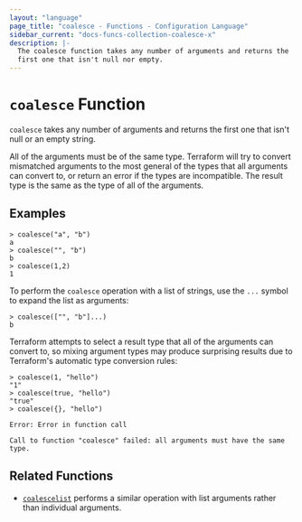```yaml
---
layout: "language"
page_title: "coalesce - Functions - Configuration Language"
sidebar_current: "docs-funcs-collection-coalesce-x"
description: |-
  The coalesce function takes any number of arguments and returns the
  first one that isn't null nor empty.
---
```


# `coalesce` Function

`coalesce` takes any number of arguments and returns the first one
that isn't null or an empty string.

All of the arguments must be of the same type. Terraform will try to
convert mismatched arguments to the most general of the types that all
arguments can convert to, or return an error if the types are incompatible.
The result type is the same as the type of all of the arguments.

## Examples

```
> coalesce("a", "b")
a
> coalesce("", "b")
b
> coalesce(1,2)
1
```

To perform the `coalesce` operation with a list of strings, use the `...`
symbol to expand the list as arguments:

```
> coalesce(["", "b"]...)
b
```

Terraform attempts to select a result type that all of the arguments can
convert to, so mixing argument types may produce surprising results due to
Terraform's automatic type conversion rules:

```
> coalesce(1, "hello")
"1"
> coalesce(true, "hello")
"true"
> coalesce({}, "hello")

Error: Error in function call

Call to function "coalesce" failed: all arguments must have the same type.
```

## Related Functions

* [`coalescelist`](./coalescelist.html) performs a similar operation with
  list arguments rather than individual arguments.
